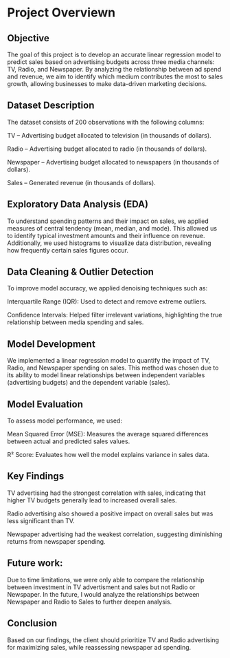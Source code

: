 # Project Overviewn
## Objective
The goal of this project is to develop an accurate linear regression model to predict sales based on advertising budgets across three media channels: TV, Radio, and Newspaper. By analyzing the relationship between ad spend and revenue, we aim to identify which medium contributes the most to sales growth, allowing businesses to make data-driven marketing decisions.

## Dataset Description
The dataset consists of 200 observations with the following columns:

TV – Advertising budget allocated to television (in thousands of dollars).

Radio – Advertising budget allocated to radio (in thousands of dollars).

Newspaper – Advertising budget allocated to newspapers (in thousands of dollars).

Sales – Generated revenue (in thousands of dollars).

## Exploratory Data Analysis (EDA)
To understand spending patterns and their impact on sales, we applied measures of central tendency (mean, median, and mode). This allowed us to identify typical investment amounts and their influence on revenue. Additionally, we used histograms to visualize data distribution, revealing how frequently certain sales figures occur.

## Data Cleaning & Outlier Detection
To improve model accuracy, we applied denoising techniques such as:

Interquartile Range (IQR): Used to detect and remove extreme outliers.

Confidence Intervals: Helped filter irrelevant variations, highlighting the true relationship between media spending and sales.

## Model Development
We implemented a linear regression model to quantify the impact of TV, Radio, and Newspaper spending on sales. This method was chosen due to its ability to model linear relationships between independent variables (advertising budgets) and the dependent variable (sales).

## Model Evaluation
To assess model performance, we used:

Mean Squared Error (MSE): Measures the average squared differences between actual and predicted sales values.

R² Score: Evaluates how well the model explains variance in sales data.

## Key Findings
TV advertising had the strongest correlation with sales, indicating that higher TV budgets generally lead to increased overall sales. 

Radio advertising also showed a positive impact on overall sales but was less significant than TV.

Newspaper advertising had the weakest correlation, suggesting diminishing returns from newspaper spending.

## Future work:
Due to time limitations, we were only able to compare the relationship between investment in TV advertisment and sales but not Radio or Newspaper. In the future, I would analyze the relationships between Newspaper and Radio to Sales to further deepen analysis. 

## Conclusion
Based on our findings, the client should prioritize TV and Radio advertising for maximizing sales, while reassessing newspaper ad spending. 

  
